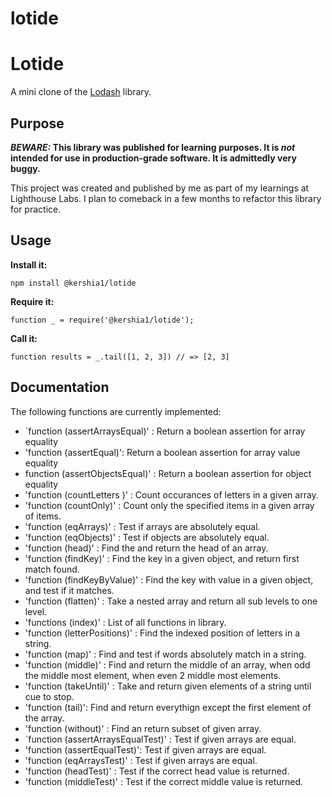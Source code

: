 # lotide
# Lotide

A mini clone of the [Lodash](https://lodash.com) library.

## Purpose

**_BEWARE:_ This library was published for learning purposes. It is _not_ intended for use in production-grade software. It is admittedly very buggy.**

This project was created and published by me as part of my learnings at Lighthouse Labs. I plan to comeback in a few months to refactor this library for practice.

## Usage

**Install it:**

`npm install @kershia1/lotide`

**Require it:**

`function
 _ = require('@kershia1/lotide');`

**Call it:**

`function
 results = _.tail([1, 2, 3]) // => [2, 3]`

## Documentation

The following functions are currently implemented:

* `function (assertArraysEqual)' : Return a boolean assertion for array equality 
* 'function (assertEqual)':  Return a boolean assertion for array value equality
* function (assertObjectsEqual)' :  Return a boolean assertion for object equality
* 'function (countLetters )' : Count occurances of letters in a given array.
* 'function (countOnly)' : Count only the specified items in a given array of items.
* 'function (eqArrays)' : Test if arrays are absolutely equal. 
* 'function (eqObjects)' : Test if objects are absolutely equal. 
* 'function (head)' : Find the and return the head of an array. 
* 'function (findKey)' : Find the key in a given object, and return first match found.
* 'function (findKeyByValue)' : Find the key with value in a given object, and  test if it matches.
* 'function (flatten)' : Take a nested array and return all sub levels to one level.
* 'functions (index)' : List of all functions in library.
* 'function (letterPositions)' : Find the indexed position of letters in a string.
* 'function (map)' : Find and test if words absolutely match in a string.
* 'function (middle)' : Find and return the middle of an array, when odd the middle most element, when even 2 middle most elements.
* 'function (takeUntil)' : Take and return given elements of a string until cue to stop.
* 'function (tail)': Find and return everythign except the first element of the array. 
* 'function (without)' : Find an return subset of given array.
* `function (assertArraysEqualTest)' : Test if given arrays are equal.
* 'function (assertEqualTest)': Test if given arrays are equal.
* 'function (eqArraysTest)' : Test if given arrays are equal.
* 'function (headTest)' : Test if the correct head value is returned.
* 'function (middleTest)' : Test if the correct middle value is returned.

